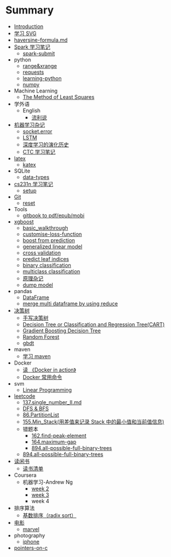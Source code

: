 # Summary

* [Introduction](README.md)
* [学习 SVG](posts/svg/svg.md)
* [haversine-formula.md](posts/haversine/haversine-formula.md)
* [Spark 学习笔记](posts/spark/learning-spark.md)
  * [spark-submit](posts/spark/spark-submit.md)
* python
  * [range&xrange](posts/python/range-xrange.md)
  * [requests](/posts/python/requests.md#requests)
  * [learning-python](posts/python/learning-python.md)
  * [numpy](posts/python/learn-numpy.md)
* Machine Learning
  * [The Method of Least Squares](posts/least-square/learning-least-square.md)
* 学外语
  * English
    * [流利说](posts/English/liulishuo.md)
* [机器学习杂记](ji-qi-xue-xi-za-ji.md)
  * [socket.error](posts/torch/shared-memory.md)
  * [LSTM](posts/torch/LSTM.md)
  * [深度学习的演化历史](posts/reading/deep-learning/deep-learning.md)
  * [CTC 学习笔记](posts/ctc/learning-ctc.md)
* [latex](latex.md)
  * [katex](posts/latex/mathematical-formula.md)
* SQLite
  * [data-types](posts/sqlite/datatype.md)
* [cs231n 学习笔记](cs231n-xue-xi-bi-ji.md)
  * [setup](posts/cs231n/setup-instructions.md)
* [Git](git.md)
  * [reset](git/reset.md)
* Tools
  * [gitbook to pdf/epub/mobi](posts/gitbook/gitbook2pdf.md)
* [xgboost](xgboost.md)
  * [basic\_walkthrough](posts/xgboost/basic_walkthrough.md)
  * [customise-loss-function](posts/xgboost/customise-loss-function.md)
  * [boost from prediction](posts/xgboost/boost_from_prediction.md)
  * [generalized linear model](posts/xgboost/generalized_linear_model.md)
  * [cross validation](posts/xgboost/cross_validation.md)
  * [predict leaf indices](posts/xgboost/predict_leaf_indices.md)
  * [binary classification](posts/xgboost/binary_classification/binary_classification.md)
  * [multiclass classification](posts/xgboost/multiclass_classification/multiclass_classification.md)
  * [原理杂记](posts/xgboost/learning-xgboost.md)
  * [dump model](posts/xgboost/learning-dump-model.md)
* pandas
  * [DataFrame](posts/DataFrame/pandas-data-frame.md)
  * [merge multi dataframe by using reduce](posts/DataFrame/multi-join.md)
* [决策树](jue-ce-shu.md)
  * [手写决策树](posts/decision-tree/python-scratch-decision-tree.md)
  * [Decision Tree or Classification and Regression Tree\(CART\)](posts/decision-tree/learning-cart.md)
  * [Gradient Boosting Decision Tree](posts/decision-tree/gbdt.md)
  * [Random Forest](posts/decision-tree/random-forest.md)
  * [gbdt](posts/decision-tree/gbdt.md)
* maven
  * [学习 maven](posts/maven/maven.md)
* Docker
  * [读 《Docker in action》](posts/docker/docker-in-action.md)
  * [Docker 常用命令](posts/docker/docker-commands.md)
* svm
  * [Linear Programming](posts/svm/linear-programming.md)
* [leetcode](leetcode.md)
  * [137.single\_number\_II.md](posts/leetcode/137.single_number_II.md)
  * [DFS & BFS](posts/leetcode/bfs-and-dfs.md)
  * [86.PartitionList](posts/leetcode/86.partition-list.md)
  * [155.Min\_Stack\(用差值来记录 Stack 中的最小值和当前值信息\)](posts/leetcode/155.min-stack.md)
  * 错题本
    * [162.find-peak-element](posts/leetcode/mistakes/162.find-peak-element.md)
    * [164.maximum-gap](posts/leetcode/mistakes/164.maximum-gap.md)
    * [894.all-possible-full-binary-trees](posts/leetcode/mistakes/894.all-possible-full-binary-trees.md)
  * [894.all-possible-full-binary-trees](posts/leetcode/894.all-possible-full-binary-trees.md)
* [读闲书](du-xian-shu.md)
  * [读书清单](posts/reading/list.md)
* Coursera
  * 机器学习-Andrew Ng
    * [week 2](posts/machine-learning/coursera/week2/week2.md)
    * [week 3](posts/machine-learning/coursera/week3/notes.md)
    * week 4
* 排序算法
  * [基数排序（radix sort）](posts/sort-algorithm/radix-sort.md)
* [电影](dian-ying.md)
  * [marvel](posts/movie/marvel.md)
* photography
  * [iphone](posts/photography/iphone.md)
* [pointers-on-c](posts/pointers-on-c/charpt6.md)


